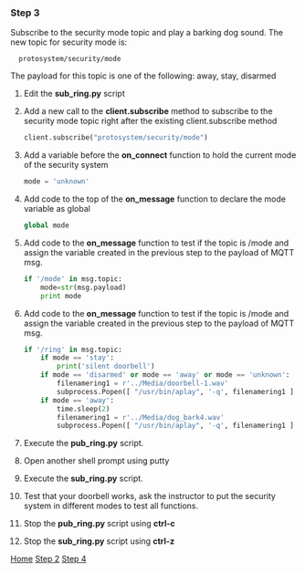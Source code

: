 ### Step 3

Subscribe to the security mode topic and play a barking dog sound.  The new topic for security mode is:
        
      protosystem/security/mode

The payload for this topic is one of the following: away, stay, disarmed 

1. Edit the **sub_ring.py** script
2. Add a new call to the **client.subscribe** method to subscribe to the security mode topic right after the existing client.subscribe method

	```python
	client.subscribe("protosystem/security/mode")
	```

3. Add a variable before the **on_connect** function to hold the current mode of the security system

	```python
	mode = 'unknown'
	```

4. Add code to the top of the **on_message** function to declare the mode variable as global
 
	```python
	global mode
	```
  
5. Add code to the **on_message** function to test if the topic is /mode and assign the variable created in the previous step to the payload of MQTT msg.  
 
	```python
	if '/mode' in msg.topic:
		mode=str(msg.payload)
		print mode
	```

6. Add code to the **on_message** function to test if the topic is /mode and assign the variable created in the previous step to the payload of MQTT msg.  

	```python
	if '/ring' in msg.topic:
		if mode == 'stay':
			print('silent doorbell')
		if mode == 'disarmed' or mode == 'away' or mode == 'unknown':
			filenamering1 = r'../Media/doorbell-1.wav'
			subprocess.Popen([ "/usr/bin/aplay", '-q', filenamering1 ] )	
		if mode == 'away':
			time.sleep(2)
			filenamering1 = r'../Media/dog_bark4.wav'
			subprocess.Popen([ "/usr/bin/aplay", '-q', filenamering1 ] )	
	```
7. Execute the **pub_ring.py** script.
8. Open another shell prompt using putty
9. Execute the **sub_ring.py** script.
10. Test that your doorbell works, ask the instructor to put the security system in different modes to test all functions.  
11. Stop the **pub_ring.py** script using **ctrl-c**
12. Stop the **sub_ring.py** script using **ctrl-z**


[Home](README.md) [Step 2](Step2.md) [Step 4](Step4.md)